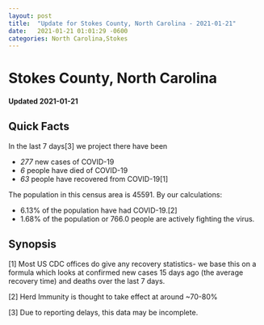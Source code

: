 ```yaml
---
layout: post
title:  "Update for Stokes County, North Carolina - 2021-01-21"
date:   2021-01-21 01:01:29 -0600
categories: North Carolina,Stokes
---
```


# Stokes County, North Carolina
#### Updated 2021-01-21

## Quick Facts

In the last 7 days[3] we project there have been
- *277* new cases of COVID-19
- *6* people have died of COVID-19
- *63* people have recovered from COVID-19[1]

The population in this census area is 45591. By our calculations:
- 6.13% of the population have had COVID-19.[2]
- 1.68% of the population or 766.0 people are actively fighting the virus.

## Synopsis




[1] Most US CDC offices do give any recovery statistics- we base this on a formula which looks at confirmed new cases
15 days ago (the average recovery time) and deaths over the last 7 days.

[2] Herd Immunity is thought to take effect at around ~70-80%

[3] Due to reporting delays, this data may be incomplete.
 
    